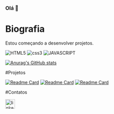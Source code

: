 ### Olá 👋

# Biografia

Estou começando a desenvolver projetos.

![HTML5](https://img.shields.io/badge/HTML5-E34F26?style=for-the-badge&logo=html5&logoColor=white)
![css3](https://img.shields.io/badge/CSS3-1572B6?style=for-the-badge&logo=css3&logoColor=white)
![JAVASCRIPT](https://img.shields.io/badge/JavaScript-323330?style=for-the-badge&logo=javascript&logoColor=F7DF1E)

[![Anurag's GitHub stats](https://github-readme-stats.vercel.app/api?username=kaufmanndevgit)](https://github.com/anuraghazra/github-readme-stats)

#Projetos

[![Readme Card](https://github-readme-stats.vercel.app/api/pin/?username=kaufmanndevgit&repo=kaufmanndevgit.github.io)](https://github.com/anuraghazra/github-readme-stats)
[![Readme Card](https://github-readme-stats.vercel.app/api/pin/?username=kaufmanndevgit&repo=site_performance)](https://github.com/anuraghazra/github-readme-stats)
[![Readme Card](https://github-readme-stats.vercel.app/api/pin/?username=kaufmanndevgit&repo=curso_ebac_frontend)](https://github.com/anuraghazra/github-readme-stats)

#Contatos

[<img src='https://img.shields.io/badge/LinkedIn-0077B5?style=for-the-badge&logo=linkedin&logoColor=white' alt='linkedin' height='30'>](linkedin.com/in/stephaniekaufmann)
